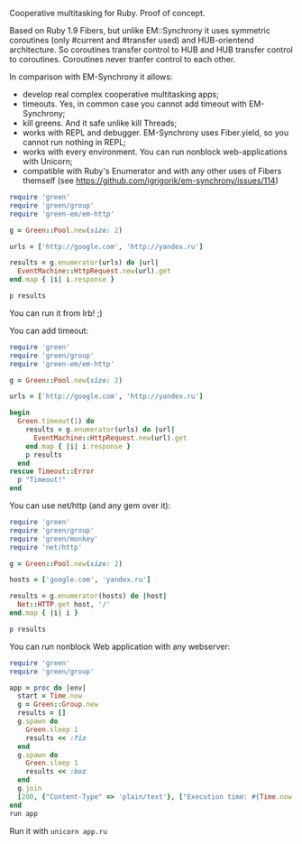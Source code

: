 Cooperative multitasking for Ruby. Proof of concept.

Based on Ruby 1.9 Fibers, but unlike EM::Synchrony it uses symmetric coroutines (only #current and #transfer used) and HUB-orientend architecture. So coroutines transfer control to HUB and HUB transfer control to coroutines. Coroutines never tranfer control to each other.

In comparison with EM-Synchrony it allows:
- develop real complex cooperative multitasking apps;
- timeouts. Yes, in common case you cannot add timeout with EM-Synchrony;
- kill greens. And it safe unlike kill Threads;
- works with REPL and debugger. EM-Synchrony uses Fiber.yield, so you cannot run  nothing in REPL;
- works with every environment. You can run nonblock web-applications with Unicorn;
- compatible with Ruby's Enumerator and with any other uses of Fibers themself (see https://github.com/igrigorik/em-synchrony/issues/114)

```ruby
require 'green'
require 'green/group'
require 'green-em/em-http'

g = Green::Pool.new(size: 2)

urls = ['http://google.com', 'http://yandex.ru']

results = g.enumerator(urls) do |url|
  EventMachine::HttpRequest.new(url).get
end.map { |i| i.response }

p results
```

You can run it from Irb! ;)

You can add timeout:

```ruby
require 'green'
require 'green/group'
require 'green-em/em-http'

g = Green::Pool.new(size: 2)

urls = ['http://google.com', 'http://yandex.ru']

begin
  Green.timeout(1) do
    results = g.enumerator(urls) do |url|
      EventMachine::HttpRequest.new(url).get
    end.map { |i| i.response }
    p results
  end
rescue Timeout::Error
  p "Timeout!"
end
```

You can use net/http (and any gem over it):

```ruby
require 'green'
require 'green/group'
require 'green/monkey'
require 'net/http'

g = Green::Pool.new(size: 2)

hosts = ['google.com', 'yandex.ru']

results = g.enumerator(hosts) do |host|
  Net::HTTP.get host, '/'
end.map { |i| i }

p results
```

You can run nonblock Web application with any webserver:

```ruby
require 'green'
require 'green/group'

app = proc do |env|
  start = Time.now
  g = Green::Group.new
  results = []
  g.spawn do
    Green.sleep 1
    results << :fiz
  end
  g.spawn do
    Green.sleep 1
    results << :buz
  end
  g.join
  [200, {"Content-Type" => 'plain/text'}, ["Execution time: #{Time.now - start}; Results: #{results.inspect}"]]
end
run app 
```

Run it with `unicorn app.ru`